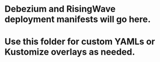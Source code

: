 # Debezium and RisingWave deployment manifests will go here.
# Use this folder for custom YAMLs or Kustomize overlays as needed.
